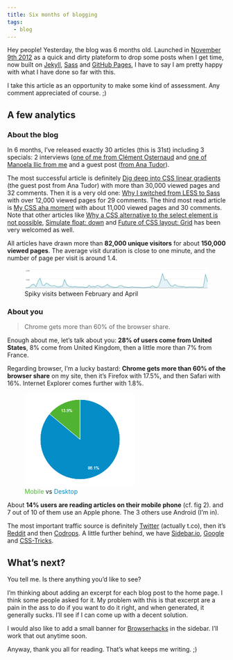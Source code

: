 ```yaml
---
title: Six months of blogging
tags:
  - blog
---
```


Hey people! Yesterday, the blog was 6 months old. Launched in [November 9th 2012](/2012/11/09/redesign-blog/) as a quick and dirty plateform to drop some posts when I get time, now built on [Jekyll](https://jekyllrb.com/), [Sass](https://sass-lang.com/) and [GitHub Pages](https://github.com/HugoGiraudel/hugogiraudel.github.com), I have to say I am pretty happy with what I have done so far with this.

I take this article as an opportunity to make some kind of assessment. Any comment appreciated of course. ;)

## A few analytics

### About the blog

In 6 months, I’ve released exactly 30 articles (this is 31st) including 3 specials: 2 interviews ([one of me from Clément Osternaud](/2013/04/23/interview-by-clement-osternaud/) and [one of Manoela Ilic from me](/2013/03/11/interview-manoela-ilic/) and a guest post ([from Ana Tudor](/2013/02/04/css-gradients/)).

The most successful article is definitely [Dig deep into CSS linear gradients](/2013/02/04/css-gradients/) (the guest post from Ana Tudor) with more than 30,000 viewed pages and 32 comments. Then it is a very old one: [Why I switched from LESS to Sass](/2012/11/13/less-to-sass/) with over 12,000 viewed pages for 29 comments. The third most read article is [My CSS aha moment](/2013/04/30/css-aha-moment/) with about 11,000 viewed pages and 30 comments. Note that other articles like [Why a CSS alternative to the select element is not possible](/2013/04/08/css-alternative-select/), [Simulate float: down](/2013/01/28/float-down/) and [Future of CSS layout: Grid](/2013/04/04/css-grid-layout/) has been very welcomed as well.

All articles have drawn more than **82,000 unique visitors** for about **150,000 viewed pages**. The average visit duration is close to one minute, and the number of page per visit is around 1.4.

<figure class="figure">
<img src="/assets/images/six-months-blogging/visits.jpg" alt="">
<figcaption>Spiky visits between February and April</figcaption>
</figure>

### About you

> Chrome gets more than 60% of the browser share.

Enough about me, let’s talk about you: **28% of users come from United States**, 8% come from United Kingdom, then a little more than 7% from France.

Regarding browser, I’m a lucky bastard: **Chrome gets more than 60% of the browser share** on my site, then it’s Firefox with 17.5%, and then Safari with 16%. Internet Explorer comes further with 1.8%.

<figure class="figure">
<img src="/assets/images/six-months-blogging/mobile-vs-desktop.png" alt="">
<figcaption><span style="color: #50b432">Mobile</span> vs <span style="color: #058dc7">Desktop</span></figcaption>
</figure>

About **14% users are reading articles on their mobile phone** (cf. fig 2). and 7 out of 10 of them use an Apple phone. The 3 others use Android (I’m in).

The most important traffic source is definitely [Twitter](https://twitter.com) (actually t.co), then it’s [Reddit](https://reddit.com) and then [Codrops](https://tympanus.com/codrops/). A little further behind, we have [Sidebar.io](https://sidebar.io), [Google](https://google.com) and [CSS-Tricks](https://css-tricks.com).

## What’s next?

You tell me. Is there anything you’d like to see?

I’m thinking about adding an excerpt for each blog post to the home page. I think some people asked for it. My problem with this is that excerpt are a pain in the ass to do if you want to do it right, and when generated, it generally sucks. I’ll see if I can come up with a decent solution.

I would also like to add a small banner for [Browserhacks](http://browserhacks.com) in the sidebar. I’ll work that out anytime soon.

Anyway, thank you all for reading. That’s what keeps me writing. ;)
